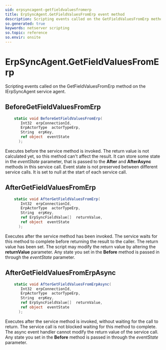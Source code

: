 ```yaml
---
uid: erpsyncagent-getfieldvaluesfromerp
title: ErpSyncAgent.GetFieldValuesFromErp event method
description: Scripting events called on the GetFieldValuesFromErp method on the ErpSyncAgent service agent.
so.generated: true
keywords: netserver scripting
so.topic: reference
so.envir: onsite
---
```

# ErpSyncAgent.GetFieldValuesFromErp

Scripting events called on the <see cref='M:IErpSyncAgent.GetFieldValuesFromErp'>GetFieldValuesFromErp</see> method on the <see cref='IErpSyncAgent'>IErpSyncAgent</see>  service agent.

## BeforeGetFieldValuesFromErp
```cs
    static void BeforeGetFieldValuesFromErp(
       Int32  erpConnectionId,
       ErpActorType  actorTypeErp,
       String  erpKey,
       ref object  eventState
      );
```
Executes before the service method is invoked.
The return value is not calculated yet, so this method can't affect the result.
It can store some state in the *eventState* parameter, that is passed to the **After** and **AfterAsync** methods in this service call.
Event state is not preserved between different service calls. It is set to null at the start of each service call.
## AfterGetFieldValuesFromErp
```cs
    static void AfterGetFieldValuesFromErp(
       Int32  erpConnectionId,
       ErpActorType  actorTypeErp,
       String  erpKey,
       ref ErpSyncFieldValue[]  returnValue,
       ref object  eventState
      );
```
Executes after the service method has been invoked. The service waits for this method to complete before returning the result to the caller.
The return value has been set. The script may modify the return value by altering the **returnValue** parameter.
Any state you set in the **Before** method is passed in through the *eventState* parameter.
## AfterGetFieldValuesFromErpAsync
```cs
    static void AfterGetFieldValuesFromErpAsync(
       Int32  erpConnectionId,
       ErpActorType  actorTypeErp,
       String  erpKey,
       ref ErpSyncFieldValue[]  returnValue,
       ref object  eventState
      );
```
Executes after the service method is invoked, without waiting for the call to return.
The service call is not blocked waiting for this method to complete.
The async event handler cannot modify the return value of the service call.
Any state you set in the **Before** method is passed in through the *eventState* parameter.

